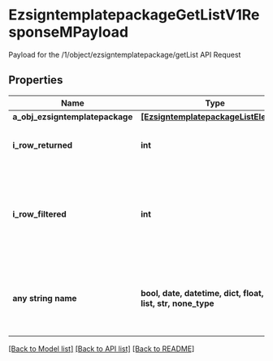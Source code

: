 # EzsigntemplatepackageGetListV1ResponseMPayload

Payload for the /1/object/ezsigntemplatepackage/getList API Request

## Properties
Name | Type | Description | Notes
------------ | ------------- | ------------- | -------------
**a_obj_ezsigntemplatepackage** | [**[EzsigntemplatepackageListElement]**](EzsigntemplatepackageListElement.md) |  | 
**i_row_returned** | **int** | The number of rows returned | 
**i_row_filtered** | **int** | The number of rows matching your filters (if any) or the total number of rows | 
**any string name** | **bool, date, datetime, dict, float, int, list, str, none_type** | any string name can be used but the value must be the correct type | [optional]

[[Back to Model list]](../README.md#documentation-for-models) [[Back to API list]](../README.md#documentation-for-api-endpoints) [[Back to README]](../README.md)



